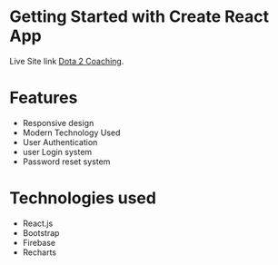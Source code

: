 # Getting Started with Create React App

Live Site link [Dota 2 Coaching](https://verdant-dragon-0e6a2d.netlify.app).
# Features
- Responsive design 
- Modern Technology Used
- User Authentication
- user Login system
- Password reset system
# Technologies used 


- React.js
- Bootstrap
- Firebase
- Recharts
